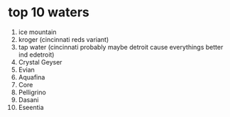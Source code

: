   # top 10 waters

1. ice mountain 
2. kroger (cincinnati reds variant) 
3. tap water (cincinnati probably maybe detroit cause everythings better ind edetroit) 
4. Crystal Geyser
5. Evian 
6. Aquafina 
7. Core 
8. Pelligrino 
9. Dasani 
10. Eseentia
